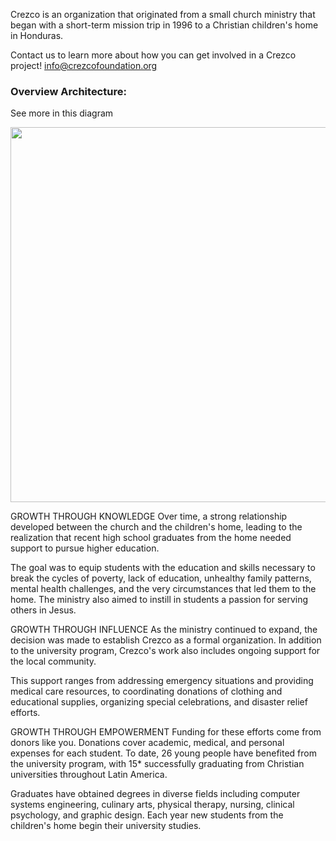 Crezco is an organization that originated from a small church ministry that began with a short-term mission trip in 1996 to a Christian children's home in Honduras.

Contact us to learn more about how you can get involved in a Crezco project!
info@crezcofoundation.org

### Overview Architecture:
See more in this diagram

<img src="https://github.com/CrezcoFoundation/Hn.Management/assets/18034713/73defc57-fd5b-4641-b65e-e0a3a0ad8978" width="600">

GROWTH THROUGH KNOWLEDGE
Over time, a strong relationship developed between the church and the children's home, leading to the realization that recent high school graduates from the home needed support to pursue higher education.

The goal was to equip students with the education and skills necessary to break the cycles of poverty, lack of education, unhealthy family patterns, mental health challenges, and the very circumstances that led them to the home. The ministry also aimed to instill in students a passion for serving others in Jesus.

GROWTH THROUGH INFLUENCE
As the ministry continued to expand, the decision was made to establish Crezco as a formal organization. In addition to the university program, Crezco's work also includes ongoing support for the local community.

This support ranges from addressing emergency situations and providing medical care resources, to coordinating donations of clothing and educational supplies, organizing special celebrations, and disaster relief efforts.

GROWTH THROUGH EMPOWERMENT
Funding for these efforts come from donors like you. Donations cover academic, medical, and personal expenses for each student. To date, 26 young people have benefited from the university program, with 15* successfully graduating from Christian universities throughout Latin America.

Graduates have obtained degrees in diverse fields including computer systems engineering, culinary arts, physical therapy, nursing, clinical psychology, and graphic design. Each year new students from the children's home begin their university studies.




